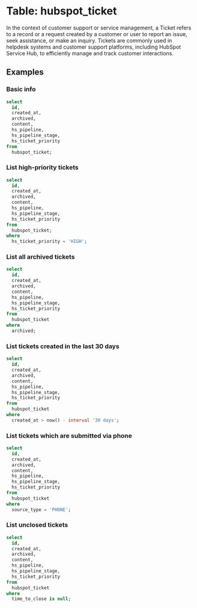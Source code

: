# Table: hubspot_ticket

In the context of customer support or service management, a Ticket refers to a record or a request created by a customer or user to report an issue, seek assistance, or make an inquiry. Tickets are commonly used in helpdesk systems and customer support platforms, including HubSpot Service Hub, to efficiently manage and track customer interactions.

## Examples

### Basic info

```sql
select
  id,
  created_at,
  archived,
  content,
  hs_pipeline,
  hs_pipeline_stage,
  hs_ticket_priority
from
  hubspot_ticket;
```

### List high-priority tickets

```sql
select
  id,
  created_at,
  archived,
  content,
  hs_pipeline,
  hs_pipeline_stage,
  hs_ticket_priority
from
  hubspot_ticket;
where
  hs_ticket_priority = 'HIGH';
```

### List all archived tickets

```sql
select
  id,
  created_at,
  archived,
  content,
  hs_pipeline,
  hs_pipeline_stage,
  hs_ticket_priority
from
  hubspot_ticket
where
  archived;
```

### List tickets created in the last 30 days

```sql
select
  id,
  created_at,
  archived,
  content,
  hs_pipeline,
  hs_pipeline_stage,
  hs_ticket_priority
from
  hubspot_ticket
where
  created_at > now() - interval '30 days';
```

### List tickets which are submitted via phone

```sql
select
  id,
  created_at,
  archived,
  content,
  hs_pipeline,
  hs_pipeline_stage,
  hs_ticket_priority
from
  hubspot_ticket
where
  source_type = 'PHONE';
```

### List unclosed tickets

```sql
select
  id,
  created_at,
  archived,
  content,
  hs_pipeline,
  hs_pipeline_stage,
  hs_ticket_priority
from
  hubspot_ticket
where
  time_to_close is null;
```
